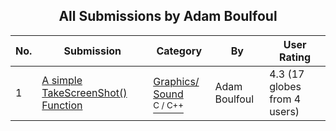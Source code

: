 ﻿<div align="center">

## All Submissions by Adam Boulfoul

</div>

No.  | Submission | Category | By   | User Rating
---- | ---------- | -------- | ---- | -----------
1 | [A simple TakeScreenShot\(\) Function<br />](https://github.com/Planet-Source-Code/adam-boulfoul-a-simple-takescreenshot-function__3-10754) | [Graphics/ Sound<br /><sup>C / C++</sup>](../ByCategory/graphics-sound__3-15.md) | Adam Boulfoul | 4.3 (17 globes from 4 users)
